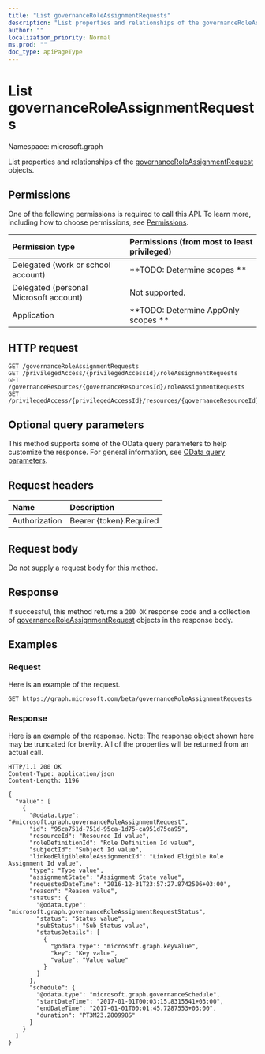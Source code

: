 ```yaml
---
title: "List governanceRoleAssignmentRequests"
description: "List properties and relationships of the governanceRoleAssignmentRequest objects."
author: ""
localization_priority: Normal
ms.prod: ""
doc_type: apiPageType
---
```


# List governanceRoleAssignmentRequests

Namespace: microsoft.graph

List properties and relationships of the [governanceRoleAssignmentRequest](../resources/governanceroleassignmentrequest.md) objects.

## Permissions
One of the following permissions is required to call this API. To learn more, including how to choose permissions, see [Permissions](/concepts/permissions-reference.md).

|Permission type|Permissions (from most to least privileged)|
|:---|:---|
|Delegated (work or school account)|**TODO: Determine scopes **|
|Delegated (personal Microsoft account)|Not supported.|
|Application|**TODO: Determine AppOnly scopes **|

## HTTP request
<!-- {
  "blockType": "ignored"
}
-->
``` http
GET /governanceRoleAssignmentRequests
GET /privilegedAccess/{privilegedAccessId}/roleAssignmentRequests
GET /governanceResources/{governanceResourcesId}/roleAssignmentRequests
GET /privilegedAccess/{privilegedAccessId}/resources/{governanceResourceId}/roleAssignmentRequests
```

## Optional query parameters
This method supports some of the OData query parameters to help customize the response. For general information, see [OData query parameters](/graph/query-parameters).

## Request headers
|Name|Description|
|:---|:---|
|Authorization|Bearer {token}.Required|

## Request body
Do not supply a request body for this method.

## Response
If successful, this method returns a `200 OK` response code and a collection of [governanceRoleAssignmentRequest](../resources/governanceroleassignmentrequest.md) objects in the response body.

## Examples

### Request
Here is an example of the request.
<!-- {
  "blockType": "request",
  "name": "get_governanceroleassignmentrequest"
}
-->
``` http
GET https://graph.microsoft.com/beta/governanceRoleAssignmentRequests
```

### Response
Here is an example of the response. Note: The response object shown here may be truncated for brevity. All of the properties will be returned from an actual call.
<!-- {
  "blockType": "response",
  "truncated": true,
  "@odata.type": "collection(microsoft.graph.governanceroleassignmentrequest)"
}
-->
``` http
HTTP/1.1 200 OK
Content-Type: application/json
Content-Length: 1196

{
  "value": [
    {
      "@odata.type": "#microsoft.graph.governanceRoleAssignmentRequest",
      "id": "95ca751d-751d-95ca-1d75-ca951d75ca95",
      "resourceId": "Resource Id value",
      "roleDefinitionId": "Role Definition Id value",
      "subjectId": "Subject Id value",
      "linkedEligibleRoleAssignmentId": "Linked Eligible Role Assignment Id value",
      "type": "Type value",
      "assignmentState": "Assignment State value",
      "requestedDateTime": "2016-12-31T23:57:27.8742506+03:00",
      "reason": "Reason value",
      "status": {
        "@odata.type": "microsoft.graph.governanceRoleAssignmentRequestStatus",
        "status": "Status value",
        "subStatus": "Sub Status value",
        "statusDetails": [
          {
            "@odata.type": "microsoft.graph.keyValue",
            "key": "Key value",
            "value": "Value value"
          }
        ]
      },
      "schedule": {
        "@odata.type": "microsoft.graph.governanceSchedule",
        "startDateTime": "2017-01-01T00:03:15.8315541+03:00",
        "endDateTime": "2017-01-01T00:01:45.7287553+03:00",
        "duration": "PT3M23.280998S"
      }
    }
  ]
}
```

